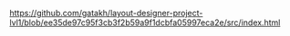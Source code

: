 
https://github.com/gatakh/layout-designer-project-lvl1/blob/ee35de97c95f3cb3f2b59a9f1dcbfa05997eca2e/src/index.html
